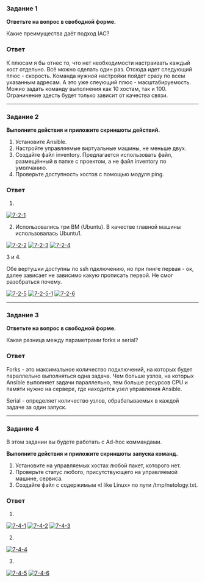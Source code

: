 ### Задание 1

**Ответьте на вопрос в свободной форме.**

Какие преимущества даёт подход IAC?

### Ответ

К плюсам я бы отнес то, что нет необходимости настраивать каждый хост отдельно. Всё можно сделать один раз. Отсюда идет следующий плюс - скорость. Команда нужной настройки пойдет сразу по всем указанным адресам. А это уже слеующий плюс - масштабируемость. Можно задать команду выполнения как 10 хостам, так и 100. Ограничение здесть будет только зависит от качества связи.

---

### Задание 2 

**Выполните действия и приложите скриншоты действий.**

1. Установите Ansible.
2. Настройте управляемые виртуальные машины, не меньше двух.
3. Создайте файл inventory. Предлагается использовать файл, размещённый в папке с проектом, а не файл inventory по умолчанию.
4. Проверьте доступность хостов с помощью модуля ping.
 
### Ответ
1. 

<a href="https://ibb.co/S31xQLz"><img src="https://i.ibb.co/S31xQLz/7-2-1.png" alt="7-2-1" border="0"></a>


2. Использовались три ВМ (Ubuntu). В качестве главной машины использовалась Ubuntu1. 

<a href="https://ibb.co/9b3g5YQ"><img src="https://i.ibb.co/9b3g5YQ/7-2-2.png" alt="7-2-2" border="0"></a>
<a href="https://ibb.co/N6FqnvM"><img src="https://i.ibb.co/N6FqnvM/7-2-3.png" alt="7-2-3" border="0"></a>
<a href="https://ibb.co/JnKK23B"><img src="https://i.ibb.co/JnKK23B/7-2-4.png" alt="7-2-4" border="0"></a>

3 и 4.

Обе вертушки доступны по ssh пдключению, но при пинге первая - ок, далее зависает не зависимо какую прописать первой.
Не смог разобраться почему.

<a href="https://ibb.co/jgkvz02"><img src="https://i.ibb.co/jgkvz02/7-2-5.png" alt="7-2-5" border="0"></a>
<a href="https://ibb.co/gd6tmtD"><img src="https://i.ibb.co/gd6tmtD/7-2-5-1.png" alt="7-2-5-1" border="0"></a>
<a href="https://ibb.co/Vp0Pxmb"><img src="https://i.ibb.co/Vp0Pxmb/7-2-6.png" alt="7-2-6" border="0"></a>

---

### Задание 3 

**Ответьте на вопрос в свободной форме.**

Какая разница между параметрами forks и serial? 

### Ответ

Forks - это максимальное количество подключений, на которых будет параллельно выполняться одна задача. Чем больше узлов, на которых Ansible выполняет задачи параллельно, тем больше ресурсов CPU и памяти нужно на сервере, где находится узел управления Ansible.

Serial - определяет количество узлов, обрабатываемых в каждой задаче за один запуск. 


---

### Задание 4 

В этом задании вы будете работать с Ad-hoc коммандами.

**Выполните действия и приложите скриншоты запуска команд.**

1. Установите на управляемых хостах любой пакет, которого нет.
2. Проверьте статус любого, присутствующего на управляемой машине, сервиса. 
3. Создайте файл с содержимым «I like Linux» по пути /tmp/netology.txt.
 

 ### Ответ

1.

<a href="https://ibb.co/gwnQXbT"><img src="https://i.ibb.co/gwnQXbT/7-4-1.png" alt="7-4-1" border="0"></a>
<a href="https://ibb.co/gJgQgPB"><img src="https://i.ibb.co/gJgQgPB/7-4-2.png" alt="7-4-2" border="0"></a>
<a href="https://ibb.co/3hY0tRx"><img src="https://i.ibb.co/3hY0tRx/7-4-3.png" alt="7-4-3" border="0"></a>

2.

<a href="https://ibb.co/T0jsybz"><img src="https://i.ibb.co/T0jsybz/7-4-4.png" alt="7-4-4" border="0"></a>

3.

<a href="https://ibb.co/61CPP9y"><img src="https://i.ibb.co/61CPP9y/7-4-5.png" alt="7-4-5" border="0"></a>
<a href="https://ibb.co/Lr9LRyN"><img src="https://i.ibb.co/Lr9LRyN/7-4-6.png" alt="7-4-6" border="0"></a>
